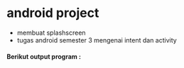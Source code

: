 # android project

- membuat splashscreen
- tugas android semester 3 mengenai intent dan activity


#### Berikut output program :

